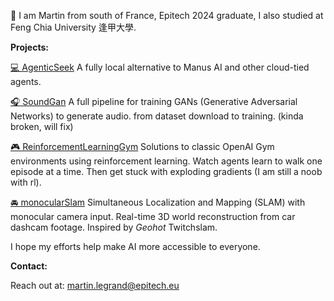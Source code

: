 

👋 I am Martin from south of France, Epitech 2024 graduate, I also studied at Feng Chia University 逢甲大學.

**Projects:**

[💻 AgenticSeek](https://github.com/Fosowl/agenticSeek)
A fully local alternative to Manus AI and other cloud-tied agents.

[🎧 SoundGan](https://github.com/Fosowl/SoundGan)
A full pipeline for training GANs (Generative Adversarial Networks) to generate audio. from dataset download to training. (kinda broken, will fix)

[🎮 ReinforcementLearningGym](https://github.com/Fosowl/ReinforcementLearningGym)
Solutions to classic OpenAI Gym environments using reinforcement learning.
Watch agents learn to walk one episode at a time. Then get stuck with exploding gradients (I am still a noob with rl).

[🚘 monocularSlam](https://github.com/Fosowl/monocularSlam)
Simultaneous Localization and Mapping (SLAM) with monocular camera input.
Real-time 3D world reconstruction from car dashcam footage. Inspired by *Geohot* Twitchslam.

I hope my efforts help make AI more accessible to everyone.

**Contact:**

Reach out at: martin.legrand@epitech.eu
